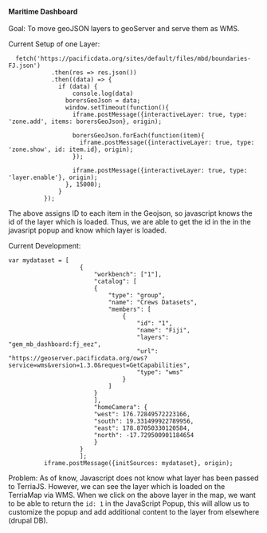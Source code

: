__Maritime Dashboard__<br /> <br /> 
Goal: To move geoJSON layers to geoServer and serve them as WMS.

Current Setup of one Layer:
```
  fetch('https://pacificdata.org/sites/default/files/mbd/boundaries-FJ.json')
            .then(res => res.json())
            .then((data) => {      
              if (data) {
                  console.log(data)
                borersGeoJson = data;
                window.setTimeout(function(){
                  iframe.postMessage({interactiveLayer: true, type: 'zone.add', items: borersGeoJson}, origin);

                  borersGeoJson.forEach(function(item){
                    iframe.postMessage({interactiveLayer: true, type: 'zone.show', id: item.id}, origin);
                  });

                  iframe.postMessage({interactiveLayer: true, type: 'layer.enable'}, origin);
                }, 15000);
              }
          });
```
The above assigns ID to each item in the Geojson, so javascript knows the id of the layer which is loaded. Thus, we are able to get the id in the in the javasript popup and know which layer is loaded.

Current Development:
``` 
var mydataset = [
                    {
                        "workbench": ["1"],
                        "catalog": [
                        {
                            "type": "group",
                            "name": "Crews Datasets",
                            "members": [
                                {
                                    "id": "1",
                                    "name": "Fiji",
                                    "layers": "gem_mb_dashboard:fj_eez",
                                    "url": "https://geoserver.pacificdata.org/ows?service=wms&version=1.3.0&request=GetCapabilities",               
                                    "type": "wms"
                                }
                            ]
                        }
                        ],
                        "homeCamera": {
                        "west": 176.72849572223166,
                        "south": 19.331499922789956,
                        "east": 178.87050330120584,
                        "north": -17.729500901184654
                        }
                    }
                    ];
          iframe.postMessage({initSources: mydataset}, origin);
 ```
  
 Problem: As of know, Javascript does not know what layer has been passed to TerriaJS. However, we can see the layer which is loaded on the TerriaMap via WMS. When we click on the above layer in the map, we want to be able to return the ```id: 1``` in the JavaScript Popup, this will allow us to customize the popup and add additional content to the layer from elsewhere (drupal DB).
          
